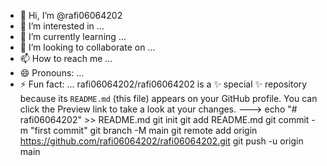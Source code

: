 - 👋 Hi, I’m @rafi06064202
- 👀 I’m interested in ...
- 🌱 I’m currently learning ...
- 💞️ I’m looking to collaborate on ...
- 📫 How to reach me ...
- 😄 Pronouns: ...
- ⚡ Fun fact: ...
rafi06064202/rafi06064202 is a ✨ special ✨ repository because its `README.md` (this file) appears on your GitHub profile.
You can click the Preview link to take a look at your changes.
--->
echo "# rafi06064202" >> README.md
git init
git add README.md
git commit -m "first commit"
git branch -M main
git remote add origin https://github.com/rafi06064202/rafi06064202.git
git push -u origin main
